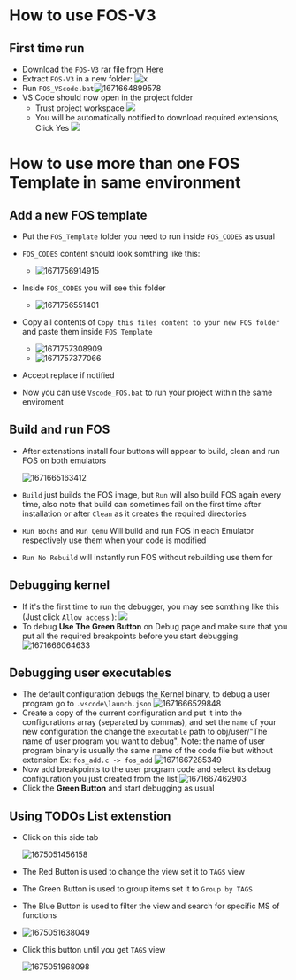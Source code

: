 # How to use FOS-V3

## First time run

* Download the `FOS-V3` rar file from [Here](https://drive.google.com/drive/folders/11NjBGvJ2UBicPTfqtqxnrJyGfock1sGU?usp=share_link)
* Extract `FOS-V3` in a new folder:
  ![x](./Screenshots/0.jpg)
* Run `FOS_VScode.bat`![1671664899578](image/README/1671664899578.png)
* VS Code should now open in the project folder
  * Trust project workspace
    ![](./Screenshots/2.jpg)
  * You will be automatically notified to download required extensions, Click Yes
    ![](./Screenshots/3.jpg)

# How to use more than one FOS Template in same environment

## Add a new FOS template

- Put the `FOS_Template` folder you need to run inside `FOS_CODES` as usual
- `FOS_CODES` content should look somthing like this:

  - ![1671756914915](image/How-To-Use_FOS_Codes/1671756914915.png)
- Inside `FOS_CODES` you will see this folder

  - ![1671756551401](image/How-To-Use_FOS_Codes/1671756551401.png)
- Copy all contents of `Copy this files content to your new FOS folder` and paste them inside `FOS_Template`

  - ![1671757308909](image/How-To-Use_FOS_Codes/1671757308909.png)
  - ![1671757377066](image/How-To-Use_FOS_Codes/1671757377066.png)
- Accept replace if notified
- Now you can use `Vscode_FOS.bat` to run your project within the same enviroment

## Build and run FOS

* After extenstions install four buttons will appear to build, clean and run FOS on both emulators

  ![1671665163412](image/README/1671665163412.png)
* `Build` just builds the FOS image, but `Run` will also build FOS again every time, also note that build can sometimes fail on the first time after installation or after `Clean` as it creates the required directories
* `Run Bochs` and `Run Qemu` Will build and run FOS in each Emulator respectively use them when your code is modified
* `Run No Rebuild` will instantly run FOS without rebuilding use them for

## Debugging kernel

* If it's the first time to run the debugger, you may see somthing like this (Just click `Allow access` ):
  ![](./Screenshots/4.jpg)
* To debug **Use The Green Button**  on Debug page and make sure that you put all the required breakpoints before you start debugging.
  ![1671666064633](image/README/1671666064633.png)

## Debugging user executables

* The default configuration debugs the Kernel binary, to debug a user program go to `.vscode\launch.json`
  ![1671666529848](image/README/1671666529848.png)
* Create a copy of the current configuration and put it into the configurations array (separated by commas), and set the `name` of your new configuration the change the `executable` path to obj/user/"The name of user program you want to debug", Note: the name of user program binary is usually the same name of the code file but without extension Ex:  `fos_add.c -> fos_add`
  ![1671667285349](image/README/1671667285349.png)
* Now add breakpoints to the user program code and select its debug configuration you just created from the list
  ![1671667462903](image/README/1671667462903.png)
* Click the **Green Button**  and start debugging as usual

## Using TODOs List extenstion

- Click on this side tab

  ![1675051456158](image/README/1675051456158.png)
- The Red Button is used to change the view set it to `TAGS` view
- The Green Button is used to group items set it to  `Group by TAGS`
- The Blue Button is used to filter the view and search for specific MS of functions
- ![1675051638049](https://file+.vscode-resource.vscode-cdn.net/d%3A/FCIS/Year3/OS/FOScode/FOS-V3/image/README/1675051638049.png)
- Click this button until you get `TAGS` view

  ![1675051968098](image/README/1675051968098.png)
